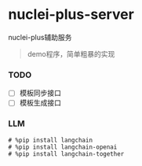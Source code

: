 # nuclei-plus-server

nuclei-plus辅助服务

> demo程序，简单粗暴的实现

### TODO

- [ ] 模板同步接口
- [ ] 模板生成接口

### LLM

```shell
# %pip install langchain
# %pip install langchain-openai
# %pip install langchain-together
```